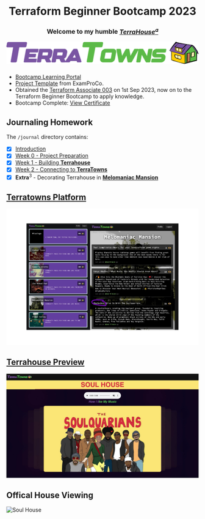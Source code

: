 <div align="center">
  <h1>Terraform Beginner Bootcamp 2023</h1>
  <h3>Welcome to my humble <a href="https://terratowns.cloud/h/bf6e6418-bdd0-42f8-a985-153b5dfd5901"><em>TerraHouse</em><sup>𝛼</sup></a></h2>
</div>

<div align="center">
  <a href="https://terraform.cloudprojectbootcamp.com/"><img src="assets/terratowns.png" alt="Terraform Beginner Bootcamp Image"></a>
</div>

###

- [Bootcamp Learning Portal](https://app.exampro.co/student/journey/terraform-cpb)
- [Project Template](https://github.com/ExamProCo/terraform-beginner-bootcamp-2023) from ExamProCo.
- Obtained the [Terraform Associate 003](https://www.hashicorp.com/certification/terraform-associate) on 1st Sep 2023, now on to the Terraform Beginner Bootcamp to apply knowledge.
- Bootcamp Complete: [View Certificate](https://www.linkedin.com/in/anthonyadesanwo/overlay/1635545622609/single-media-viewer/?profileId=ACoAADdjtGMBnQNNMWIpESWjnpa7tvx3vjJTl9k)

## Journaling Homework

The `/journal` directory contains:

- [x] [Introduction](#terraform-beginner-bootcamp-2023)
- [x] [Week 0 - Project Preparation](journal/week0.md)
- [x] [Week 1 - Building **Terrahouse**](journal/week1.md)
- [x] [Week 2 - Connecting to **TerraTowns**](journal/week2.md)
- [x] <strong>Extra</strong><sup>3</sup> - Decorating Terrahouse in [**Melomaniac Mansion**](https://terratowns.cloud/t/melomaniac-mansion)

## [Terratowns Platform](https://terratowns.cloud)

![Terratowns](./assets/tt-overview.png)

## [Terrahouse Preview](https://terratowns.cloud/h/bf6e6418-bdd0-42f8-a985-153b5dfd5901)

![Soul House Preview](./assets/th-preview.png)

## Offical House Viewing

![Soul House](/assets/house-viewing.gif)